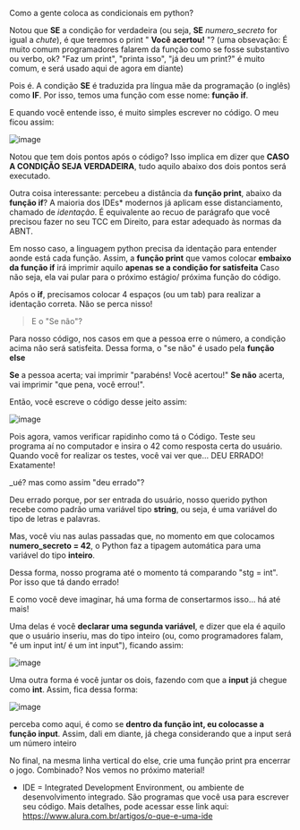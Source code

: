 

Como a gente coloca as condicionais em python?

Notou que **SE** a condição for verdadeira (ou seja, **SE** _numero_secreto_ for igual a _chute_), é que teremos o print " **Você acertou!** "?
(uma obsevação: É muito comum programadores falarem da função como se fosse substantivo ou verbo, ok? "Faz um print", "printa isso", "já deu um print?" é muito comum, e será usado aqui de agora em diante)

Pois é. A condição **SE** é traduzida pra língua mãe da programação (o inglês) como **IF**. Por isso, temos uma função com esse nome: **função if**.

E quando você entende isso, é muito simples escrever no código. O meu ficou assim:

![image](https://user-images.githubusercontent.com/86801366/202100433-52bfca86-2d34-4e74-a6b9-67483103f621.png)


Notou que tem dois pontos após o código? Isso implica em dizer que **CASO A CONDIÇÃO SEJA VERDADEIRA**, tudo aquilo abaixo dos dois pontos será executado.

Outra coisa interessante: percebeu a distância da **função print**, abaixo da **função if**? A maioria dos IDEs* modernos já aplicam esse distanciamento, chamado de _identação_. 
É equivalente ao recuo de parágrafo que você precisou fazer no seu TCC em Direito, para estar adequado às normas da ABNT.

Em nosso caso, a linguagem python precisa da identação para entender aonde está cada função. Assim, a **função print** que vamos colocar **embaixo da função if** irá imprimir aquilo **apenas se a condição for satisfeita**
Caso não seja, ela vai pular para o próximo estágio/ próxima função do código.

Após o **if**, precisamos colocar 4 espaços (ou um tab) para realizar a identação correta. Não se perca nisso!

> E o "Se não"?

Para nosso código, nos casos em que a pessoa erre o número, a condição acima não será satisfeita. Dessa forma, o "se não" é usado pela **função else**

**Se** a pessoa acerta; vai imprimir "parabéns! Você acertou!"
**Se não** acerta, vai imprimir "que pena, você errou!".

Então, você escreve o código desse jeito assim:

![image](https://user-images.githubusercontent.com/86801366/202103879-206ed71c-8758-44f9-81e1-37fd3c137b72.png)

Pois agora, vamos verificar rapidinho como tá o Código. Teste seu programa aí no computador e insira o 42 como resposta certa do usuário.
Quando você for realizar os testes, você vai ver que... DEU ERRADO! Exatamente!

_ué? mas como assim "deu errado"?

Deu errado porque, por ser entrada do usuário, nosso querido python recebe como padrão uma variável tipo **string**, ou seja, é uma variável do tipo de letras e palavras.

Mas, você viu nas aulas passadas que, no momento em que colocamos **numero_secreto = 42**, o Python faz a tipagem automática para uma variável do tipo **inteiro**.

Dessa forma, nosso programa até o momento tá comparando "stg = int". Por isso que tá dando errado!

E como você deve imaginar, há uma forma de consertarmos isso... há até mais!

Uma delas é você **declarar uma segunda variável**, e dizer que ela é aquilo que o usuário inseriu, 
mas do tipo inteiro (ou, como programadores falam, "é um input int/ é um int input"), ficando assim:

![image](https://user-images.githubusercontent.com/86801366/202104740-80bf399b-5d98-47b4-959d-87d8f99e3a07.png)

Uma outra forma é você juntar os dois, fazendo com que a **input** já chegue como **int**. Assim, fica dessa forma:

![image](https://user-images.githubusercontent.com/86801366/202105451-0f6cd615-1ee1-47d0-965b-50667b07315f.png)

perceba como aqui, é como se **dentro da função int, eu colocasse a função input**. Assim, dali em diante, já chega considerando que a input será um número inteiro

No final, na mesma linha vertical do else, crie uma função print pra encerrar o jogo. Combinado? Nos vemos no próximo material!

* IDE = Integrated Development Environment, ou ambiente de desenvolvimento integrado. São programas que você usa para escrever seu código. Mais detalhes, pode acessar esse link aqui: https://www.alura.com.br/artigos/o-que-e-uma-ide
